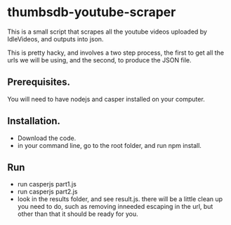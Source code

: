# thumbsdb-youtube-scraper

This is a small script that scrapes all the youtube videos uploaded by IdleVideos, and outputs into json.

This is pretty hacky, and involves a two step process, the first to get all the urls we will be using, and the second, to produce the JSON file.

## Prerequisites.

You will need to have nodejs and casper installed on your computer.

## Installation.

- Download the code. 
- in your command line, go to the root folder, and run npm install. 

## Run
- run casperjs part1.js
- run casperjs part2.js
- look in the results folder, and see result.js. there will be a little clean up you need to do, such as removing inneeded escaping in the url, but other than that it should be ready for you.

